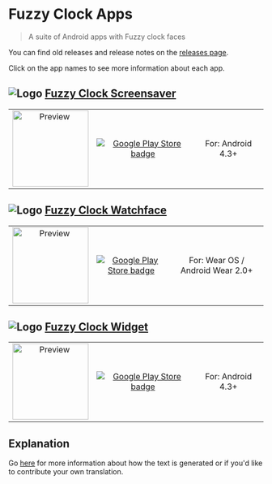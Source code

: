 # Fuzzy Clock Apps

> A suite of Android apps with Fuzzy clock faces

You can find old releases and release notes on the [releases page](https://github.com/tuur29/fuzzyclock/releases).

Click on the app names to see more information about each app.

## ![Logo](https://raw.githubusercontent.com/tuur29/fuzzyclock/master/screensaver/app/src/main/res/mipmap-mdpi/ic_launcher.png "Logo") [Fuzzy Clock Screensaver](./screensaver)

| | | |
|:-:|:-:|:-:|
| <img alt="Preview" title="Preview" src="https://raw.githubusercontent.com/tuur29/fuzzyclock/master/assets/screenshots/screensaver_1.jpg" width="150"> | [![Google Play Store badge](https://play.google.com/intl/en_us/badges/images/badge_new.png)](https://play.google.com/store/apps/details?id=net.tuurlievens.fuzzyclockscreensaver) | For: Android 4.3+ |

## ![Logo](https://raw.githubusercontent.com/tuur29/fuzzyclock/master/watchface/app/src/main/res/mipmap-mdpi/ic_launcher.png "Logo") [Fuzzy Clock Watchface](./watchface)

| | | |
|:-:|:-:|:-:|
| <img alt="Preview" title="Preview" src="https://raw.githubusercontent.com/tuur29/fuzzyclock/master/assets/screenshots/watch_1.png" width="150"> | [![Google Play Store badge](https://play.google.com/intl/en_us/badges/images/badge_new.png)](https://play.google.com/store/apps/details?id=net.tuurlievens.fuzzyclockwatchface) | For: Wear OS / Android Wear 2.0+ |

## ![Logo](https://raw.githubusercontent.com/tuur29/fuzzyclock/master/widget/app/src/main/res/mipmap-mdpi/ic_launcher.png "Logo") [Fuzzy Clock Widget](./widget)

| | | |
|:-:|:-:|:-:|
| <img alt="Preview" title="Preview" src="https://raw.githubusercontent.com/tuur29/fuzzyclock/master/assets/screenshots/widget_1.jpg" width="150"> | [![Google Play Store badge](https://play.google.com/intl/en_us/badges/images/badge_new.png)](https://play.google.com/store/apps/details?id=net.tuurlievens.fuzzyclockwidget) | For: Android 4.3+ |

## Explanation

Go [here](./shared) for more information about how the text is generated or if you'd like to contribute your own translation.
